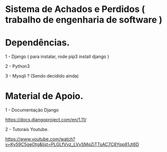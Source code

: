 # Sistema de Achados e Perdidos ( trabalho de engenharia de software )

# Dependências.

1 - Django ( para instalar, rode pip3 install django )

2 - Python3

3 - Mysqli ? (Sendo decidido ainda)


# Material de Apoio.

1 - Documentação Django

  https://docs.djangoproject.com/en/1.11/
 
2 - Tutorais Youtube.

  https://www.youtube.com/watch?v=Ky59C5geOtg&list=PLGLfVvz_LVvSMqZiTTsAC7C8Ypp81Jt6D
  
 



